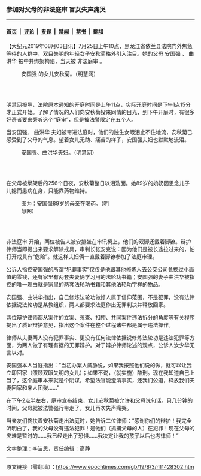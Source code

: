 ### 参加对父母的非法庭审 盲女失声痛哭

---

#### [首页](../../../..?n11428302) &nbsp;|&nbsp; [评论](../../../../../epoch-comment?n11428302) &nbsp;|&nbsp; [专题](../../../../../epoch-special?n11428302) &nbsp;|&nbsp; [禁闻](../../../../../epoch-news?n11428302) &nbsp;|&nbsp; [禁书](../../../../../books?n11428302) &nbsp;|&nbsp; [翻墙](https://github.com/gfw-breaker/nogfw/blob/master/README.md?n11428302)


<div class="post_content" id="artbody" itemprop="articleBody">
 <!-- article content begin -->
 <p>
  【大纪元2019年08月03日讯】7月25日上午10点，黑龙江省依兰县法院门外焦急等待的人群中，双目失明的年轻女子安秋菊格外引入注目。她的父母
  <ok href="https://www.epochtimes.com/gb/tag/%E5%AE%89%E5%9B%BD%E5%BC%BA.html">
   安国强
  </ok>
  、
  <ok href="https://www.epochtimes.com/gb/tag/%E6%9B%B2%E6%B4%AA%E5%8D%8E.html">
   曲洪华
  </ok>
  被中共绑架构陷，当天被
  <ok href="https://www.epochtimes.com/gb/tag/%E9%9D%9E%E6%B3%95%E5%BA%AD%E5%AE%A1.html">
   非法庭审
  </ok>
  。
 </p>
 <figure aria-describedby="caption-attachment-11428342" class="wp-caption aligncenter" id="attachment_11428342" style="width: 242px">
  <ok href="https://i.epochtimes.com/assets/uploads/2019/08/2019-8-3-mh-yilan-an-family-1.png" target="_blank">
   <img alt="" class="wp-image-11428342" src="https://i.epochtimes.com/assets/uploads/2019/08/2019-8-3-mh-yilan-an-family-1-600x857.png"/>
  </ok>
  <br/><figcaption class="wp-caption-text" id="caption-attachment-11428342">
   <ok href="https://www.epochtimes.com/gb/tag/%E5%AE%89%E5%9B%BD%E5%BC%BA.html">
    安国强
   </ok>
   的女儿安秋菊。（明慧网）
  </figcaption><br/>
 </figure><br/>
 <p>
  明慧网报导，法院原本通知的开庭时间是上午11点，实际开庭时间是下午1点15分才正式开始。了解了情况的人们向安秋菊投来同情的目光，到下午开庭时，有很多好奇者要来旁听这个“庭审”，但是被法警限定在五个人。
 </p>
 <p>
  当安国强、
  <ok href="https://www.epochtimes.com/gb/tag/%E6%9B%B2%E6%B4%AA%E5%8D%8E.html">
   曲洪华
  </ok>
  夫妇被带进法庭时，他们的独生女眼泪止不住地流，安秋菊已感受到了父母的气息。望着女儿无助、痛苦的样子，安国强夫妇也默默地流泪。
 </p>
 <figure aria-describedby="caption-attachment-11428379" class="wp-caption aligncenter" id="attachment_11428379" style="width: 385px">
  <ok href="https://i.epochtimes.com/assets/uploads/2019/08/11-13.jpg" target="_blank">
   <img alt="" class="wp-image-11428379" src="https://i.epochtimes.com/assets/uploads/2019/08/11-13-600x450.jpg"/>
  </ok>
  <br/><figcaption class="wp-caption-text" id="caption-attachment-11428379">
   安国强、曲洪华夫妇。（明慧网）
  </figcaption><br/>
 </figure><br/>
 <p>
  在父母被绑架后的256个日夜，安秋菊整日以泪洗面。她89岁的奶奶因思念儿子儿媳而患病在身，只能靠药物维持。
 </p>
 <figure aria-describedby="caption-attachment-11428345" class="wp-caption aligncenter" id="attachment_11428345" style="width: 241px">
  <ok href="https://i.epochtimes.com/assets/uploads/2019/08/2019-8-3-mh-yilan-an-family-2.png" target="_blank">
   <img alt="" class="wp-image-11428345" src="https://i.epochtimes.com/assets/uploads/2019/08/2019-8-3-mh-yilan-an-family-2-600x915.png"/>
  </ok>
  <br/><figcaption class="wp-caption-text" id="caption-attachment-11428345">
   图为：安国强89岁的母亲在喝药。（明慧网）
  </figcaption><br/>
 </figure><br/>
 <p>
  <ok href="https://www.epochtimes.com/gb/tag/%E9%9D%9E%E6%B3%95%E5%BA%AD%E5%AE%A1.html">
   非法庭审
  </ok>
  开始，两位被告人被安排坐在审讯椅上，他们的双脚还戴着脚镣。辩护律师当即提出来要求解除戒具，审判长张安克说：因为他们是被长途拉过来的，怕打开戒具有“危险”。就这样夫妇俩一直戴着脚镣参加了法庭审理。
 </p>
 <p>
  公诉人指控安国强的所谓“犯罪事实”仅仅是他跟其他修炼人去公交公司兑换过小面值的零钱，还有家里有两套夫妻俩学习用的法轮功书籍；安国强的妻子曲洪华被指控的唯一理由就是家里的两套法轮功书籍和其他法轮功字样的物品。
 </p>
 <p>
  安国强、曲洪华指出，自己修炼法轮功做好人属于信仰范围，不是犯罪，没有法律依据说法轮功是某教组织，两人都要求法庭作出无罪判决并释放回家。
 </p>
 <p>
  两位辩护律师都从案件的立案、蒐查、扣押、共同案件违法拆分的角度等有关程序提出了质证辩护意见，指出这个案件在整个过程诸中都是属于违法操作。
 </p>
 <p>
  律师从夫妻两人没有犯罪事实、更没有任何法律依据说修炼法轮功是违法犯罪等方面，为两人做了有理有据的无罪辩护。对于辩护律师论述的观点，公诉人汝少华无言以对。
 </p>
 <p>
  安国强本人当庭指出：“当初办案人威胁说，如果我按照他们说的做，就可以让我立即回家（照顾双眼失明的女儿）；如果不说，（就实施）酷刑。现在我知道自己上当了，这个庭审本来就是个阴谋，希望法官能澄清事实，还我们公道，释放我们夫妻回家和亲人团聚……”
 </p>
 <p>
  在下午2点半左右，庭审宣布结束，女儿安秋菊被允许和父母说句话。只几分钟的时间，父母就被法警强行带走了，女儿再次失声痛哭。
 </p>
 <p>
  当亲友们搀扶着安秋菊走出法庭时，她告诉二位律师：“感谢你们的辩护！我完全听明白了，我的父母没有违法犯罪！是他们（抓捕父母的人）在犯罪！现在父母的灾难是暂时的……我已经走出了恐惧……我决定让我的孩子以后也考律师！”
 </p>
 <p>
  文字整理：李洁思，责任编辑：高静
 </p>
 <!-- article content end -->
 <div id="below_article_ad">
 </div>
</div>


---

原文链接（需翻墙）：https://www.epochtimes.com/gb/19/8/3/n11428302.htm